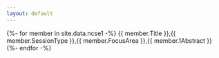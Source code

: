 ```yaml
---
layout: default
---
```

{%- for member in site.data.ncse1 -%}
      {{ member.Title }},{{ member.SessionType }},{{ member.FocusArea }},{{ member.1Abstract }}
{%- endfor -%}
